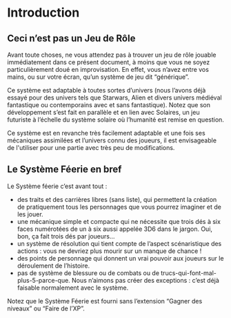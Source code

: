 # Introduction
## Ceci n’est pas un Jeu de Rôle
Avant toute choses, ne vous attendez pas à trouver un jeu de rôle jouable immédiatement dans ce présent document, à moins que vous ne soyez particulièrement doué en improvisation. En effet, vous n’avez entre vos mains, ou sur votre écran, qu’un système de jeu dit “générique”.

Ce système est adaptable à toutes sortes d’univers (nous l’avons déjà essayé pour des univers tels que Starwars, Alien et divers univers  médiéval fantastique ou contemporains avec et sans fantastique). Notez que son développement s’est fait en parallèle et en lien avec Solaires, un jeu futuriste à l’échelle du système solaire où l’humanité est remise en question.

Ce système est en revanche très facilement adaptable et une fois ses mécaniques assimilées et l’univers connu des joueurs, il est envisageable de l'utiliser pour une partie avec très peu de modifications.

## Le Système Féerie en bref
Le Système féerie c’est avant tout :
* des traits et des carrières libres (sans liste), qui permettent la création de pratiquement tous les personnages que vous pourrez imaginer et de les jouer.
* une mécanique simple et compacte qui ne nécessite que trois dés à six faces numérotées de un à six aussi appelée 3D6 dans le jargon. Oui, bon, ça fait trois dés par joueurs...
* un système de résolution qui tient compte de l’aspect scénaristique des actions : vous ne devriez plus mourir sur un manque de chance !
* des points de personnage qui donnent un vrai pouvoir aux joueurs sur le déroulement de l’histoire.
* pas de système de blessure ou de combats ou de trucs-qui-font-mal-plus-5-parce-que. Nous n’aimons pas créer des exceptions : c’est déjà faisable normalement avec le système.

Notez que le Système Féerie est fourni sans l’extension “Gagner des niveaux” ou “Faire de l’XP”.